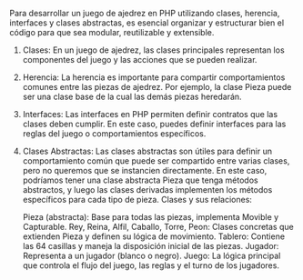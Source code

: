 Para desarrollar un juego de ajedrez en PHP utilizando clases, herencia, interfaces y clases abstractas, es esencial organizar y estructurar bien el código para que sea modular, reutilizable y extensible.

1. Clases:
En un juego de ajedrez, las clases principales representan los componentes del juego y las acciones que se pueden realizar.

2. Herencia:
La herencia es importante para compartir comportamientos comunes entre las piezas de ajedrez. Por ejemplo, la clase Pieza puede ser una clase base de la cual las demás piezas heredarán.

3. Interfaces:
Las interfaces en PHP permiten definir contratos que las clases deben cumplir. En este caso, puedes definir interfaces para las reglas del juego o comportamientos específicos.

4. Clases Abstractas:
Las clases abstractas son útiles para definir un comportamiento común que puede ser compartido entre varias clases, pero no queremos que se instancien directamente. En este caso, podríamos tener una clase abstracta Pieza que tenga métodos abstractos, y luego las clases derivadas implementen los métodos específicos para cada tipo de pieza.
Clases y sus relaciones:

    Pieza (abstracta): Base para todas las piezas, implementa Movible y Capturable.
    Rey, Reina, Alfil, Caballo, Torre, Peon: Clases concretas que extienden Pieza y definen su lógica de movimiento.
    Tablero: Contiene las 64 casillas y maneja la disposición inicial de las piezas.
    Jugador: Representa a un jugador (blanco o negro).
    Juego: La lógica principal que controla el flujo del juego, las reglas y el turno de los jugadores.

